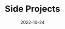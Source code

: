 ---
# Leave the homepage title empty to use the site title
title: Side Projects
date: 2022-10-24
type: landing

sections:
  - block: portfolio
    id: projects
    content:
      title: Side Projects
      filters:
        folders:
          - side_projects
      # Default filter index (e.g. 0 corresponds to the first `filter_button` instance below).
      default_button_index: 0
    design:
      # Choose how many columns the section has. Valid values: '1' or '2'.
      columns: '1'
      view: showcase
      # For Showcase view, flip alternate rows?
      flip_alt_rows: false
---